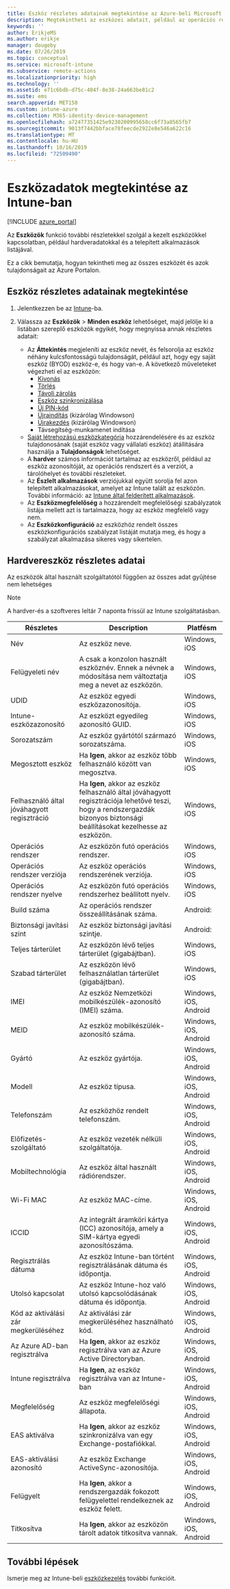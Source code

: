 ```yaml
---
title: Eszköz részletes adatainak megtekintése az Azure-beli Microsoft Intune-nal | Microsoft Docs
description: Megtekintheti az eszközei adatait, például az operációs rendszereket, a tárhelyet, a gyártót és a modelladatokat. Az Azure-beli Microsoft Intune-nal lekérheti a telepített alkalmazások listáját, ellenőrizheti a megfelelőségi szabályzatokat, és beállíthatja a TeamViewert. Ez hasonlít a kezelt eszközök leltárának áttekintéséhez.
keywords: ''
author: ErikjeMS
ms.author: erikje
manager: dougeby
ms.date: 07/26/2019
ms.topic: conceptual
ms.service: microsoft-intune
ms.subservice: remote-actions
ms.localizationpriority: high
ms.technology: ''
ms.assetid: e71c6bdb-d75c-404f-8e38-24a663be81c2
ms.suite: ems
search.appverid: MET150
ms.custom: intune-azure
ms.collection: M365-identity-device-management
ms.openlocfilehash: a72477351425e9230200995658cc6f73a8565fb7
ms.sourcegitcommit: 9013f7442bbface78feecde2922e8e546a622c16
ms.translationtype: MT
ms.contentlocale: hu-HU
ms.lasthandoff: 10/16/2019
ms.locfileid: "72509490"
---
```

# <a name="see-device-details-in-intune"></a>Eszközadatok megtekintése az Intune-ban

[!INCLUDE [azure_portal](../includes/azure_portal.md)]

Az **Eszközök** funkció további részletekkel szolgál a kezelt eszközökkel kapcsolatban, például hardveradatokkal és a telepített alkalmazások listájával.

Ez a cikk bemutatja, hogyan tekintheti meg az összes eszközét és azok tulajdonságait az Azure Portalon.

## <a name="view-the-device-details"></a>Eszköz részletes adatainak megtekintése

1. Jelentkezzen be az [Intune](https://go.microsoft.com/fwlink/?linkid=2090973)-ba.
3. Válassza az **Eszközök** > **Minden eszköz** lehetőséget, majd jelölje ki a listában szereplő eszközök egyikét, hogy megnyissa annak részletes adatait:

   - Az **Áttekintés** megjeleníti az eszköz nevét, és felsorolja az eszköz néhány kulcsfontosságú tulajdonságát, például azt, hogy egy saját eszköz (BYOD) eszköz-e, és hogy van-e. A következő műveleteket végezheti el az eszközön:
      - [Kivonás](devices-wipe.md#retire)
      - [Törlés](devices-wipe.md#wipe)
      - [Távoli zárolás](device-remote-lock.md)
      - [Eszköz szinkronizálása](device-sync.md)
      - [Új PIN-kód](device-passcode-reset.md)
      - [Újraindítás](device-restart.md) (kizárólag Windowson)
      - [Újrakezdés](device-fresh-start.md) (kizárólag Windowson)
      - Távsegítség-munkamenet indítása
   - [Saját létrehozású eszközkategória](../enrollment/device-group-mapping.md) hozzárendelésére és az eszköz tulajdonosának (saját eszköz vagy vállalati eszköz) átállítására használja a **Tulajdonságok** lehetőséget.
   - A **hardver** számos információt tartalmaz az eszközről, például az eszköz azonosítóját, az operációs rendszert és a verziót, a tárolóhelyet és további részleteket.
   - Az **Észlelt alkalmazások** verziójukkal együtt sorolja fel azon telepített alkalmazásokat, amelyet az Intune talált az eszközön. További információ: az [Intune által felderített alkalmazások](../apps/app-discovered-apps.md).
   - Az **Eszközmegfelelőség** a hozzárendelt megfelelőségi szabályzatok listája mellett azt is tartalmazza, hogy az eszköz megfelelő vagy nem.
   - Az **Eszközkonfiguráció** az eszközhöz rendelt összes eszközkonfigurációs szabályzat listáját mutatja meg, és hogy a szabályzat alkalmazása sikeres vagy sikertelen.

## <a name="hardware-device-details"></a>Hardvereszköz részletes adatai
Az eszközök által használt szolgáltatótól függően az összes adat gyűjtése nem lehetséges

> [!Note]  
> A hardver-és a szoftveres leltár 7 naponta frissül az Intune szolgáltatásban.

|Részletes|Description|Platfésm| 
|--------------|----------------------|----|  
|Név|Az eszköz neve.|Windows, iOS|
|Felügyeleti név|A csak a konzolon használt eszköznév. Ennek a névnek a módosítása nem változtatja meg a nevet az eszközön.|Windows, iOS|
|UDID|Az eszköz egyedi eszközazonosítója.|Windows, iOS|
|Intune-eszközazonosító|Az eszközt egyedileg azonosító GUID.|Windows, iOS|
|Sorozatszám|Az eszköz gyártótól származó sorozatszáma.|Windows, iOS|
|Megosztott eszköz|Ha **Igen**, akkor az eszköz több felhasználó között van megosztva.|Windows, iOS|
|Felhasználó által jóváhagyott regisztráció|Ha **Igen**, akkor az eszköz felhasználó által jóváhagyott regisztrációja lehetővé teszi, hogy a rendszergazdák bizonyos biztonsági beállításokat kezelhesse az eszközön.|Windows, iOS|
|Operációs rendszer|Az eszközön futó operációs rendszer.|Windows, iOS|
|Operációs rendszer verziója|Az eszköz operációs rendszerének verziója.|Windows, iOS|
|Operációs rendszer nyelve|Az eszközön futó operációs rendszerhez beállított nyelv.|Windows, iOS|
|Build száma|Az operációs rendszer összeállításának száma.|Android:|
|Biztonsági javítási szint|Az eszköz biztonsági javítási szintje.|Android:|
|Teljes tárterület|Az eszközön lévő teljes tárterület (gigabájtban).|Windows, iOS|
|Szabad tárterület|Az eszközön lévő felhasználatlan tárterület (gigabájtban).|Windows, iOS|
|IMEI|Az eszköz Nemzetközi mobilkészülék-azonosító (IMEI) száma.|Windows, iOS, Android|
|MEID|Az eszköz mobilkészülék-azonosító száma.|Windows, iOS, Android|
|Gyártó|Az eszköz gyártója.|Windows, iOS, Android|
|Modell|Az eszköz típusa.|Windows, iOS, Android|
|Telefonszám|Az eszközhöz rendelt telefonszám.|Windows, iOS, Android|
|Előfizetés-szolgáltató|Az eszköz vezeték nélküli szolgáltatója.|Windows, iOS, Android|
|Mobiltechnológia|Az eszköz által használt rádiórendszer.|Windows, iOS, Android|
|Wi-Fi MAC|Az eszköz MAC-címe.|Windows, iOS, Android|
|ICCID|Az integrált áramköri kártya (ICC) azonosítója, amely a SIM-kártya egyedi azonosítószáma.|Windows, iOS, Android|
|Regisztrálás dátuma|Az eszköz Intune-ban történt regisztrálásának dátuma és időpontja.|Windows, iOS, Android|
|Utolsó kapcsolat|Az eszköz Intune-hoz való utolsó kapcsolódásának dátuma és időpontja.|Windows, iOS, Android|
|Kód az aktiválási zár megkerüléséhez|Az aktiválási zár megkerüléséhez használható kód.|Windows, iOS, Android|
|Az Azure AD-ban regisztrálva|Ha **Igen**, akkor az eszköz regisztrálva van az Azure Active Directoryban.|Windows, iOS, Android|
|Intune regisztrálva|Ha **Igen**, az eszköz regisztrálva van az Intune-ban|Windows, iOS, Android|
|Megfelelőség|Az eszköz megfelelőségi állapota.|Windows, iOS, Android|
|EAS aktiválva|Ha **Igen**, akkor az eszköz szinkronizálva van egy Exchange-postafiókkal.|Windows, iOS, Android|
|EAS-aktiválási azonosító|Az eszköz Exchange ActiveSync-azonosítója.|Windows, iOS, Android|
|Felügyelt|Ha **Igen**, akkor a rendszergazdák fokozott felügyelettel rendelkeznek az eszköz felett.|Windows, iOS, Android|
|Titkosítva|Ha **Igen**, akkor az eszközön tárolt adatok titkosítva vannak.|Windows, iOS, Android|



## <a name="next-steps"></a>További lépések
Ismerje meg az Intune-beli [eszközkezelés](device-management.md) további funkcióit.
